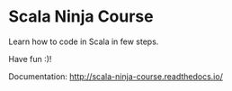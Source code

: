 # Scala Ninja Course

Learn how to code in Scala in few steps.

Have fun :)!

Documentation: http://scala-ninja-course.readthedocs.io/
